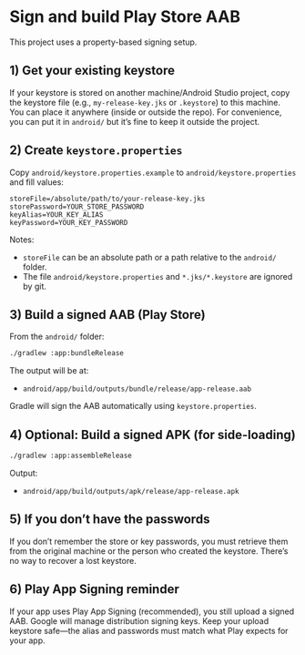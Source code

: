 # Sign and build Play Store AAB

This project uses a property-based signing setup.

## 1) Get your existing keystore

If your keystore is stored on another machine/Android Studio project, copy the keystore file (e.g., `my-release-key.jks` or `.keystore`) to this machine. You can place it anywhere (inside or outside the repo). For convenience, you can put it in `android/` but it’s fine to keep it outside the project.

## 2) Create `keystore.properties`

Copy `android/keystore.properties.example` to `android/keystore.properties` and fill values:

```properties
storeFile=/absolute/path/to/your-release-key.jks
storePassword=YOUR_STORE_PASSWORD
keyAlias=YOUR_KEY_ALIAS
keyPassword=YOUR_KEY_PASSWORD
```

Notes:

- `storeFile` can be an absolute path or a path relative to the `android/` folder.
- The file `android/keystore.properties` and `*.jks/*.keystore` are ignored by git.

## 3) Build a signed AAB (Play Store)

From the `android/` folder:

```bash
./gradlew :app:bundleRelease
```

The output will be at:

- `android/app/build/outputs/bundle/release/app-release.aab`

Gradle will sign the AAB automatically using `keystore.properties`.

## 4) Optional: Build a signed APK (for side-loading)

```bash
./gradlew :app:assembleRelease
```

Output:

- `android/app/build/outputs/apk/release/app-release.apk`

## 5) If you don’t have the passwords

If you don’t remember the store or key passwords, you must retrieve them from the original machine or the person who created the keystore. There’s no way to recover a lost keystore.

## 6) Play App Signing reminder

If your app uses Play App Signing (recommended), you still upload a signed AAB. Google will manage distribution signing keys. Keep your upload keystore safe—the alias and passwords must match what Play expects for your app.

